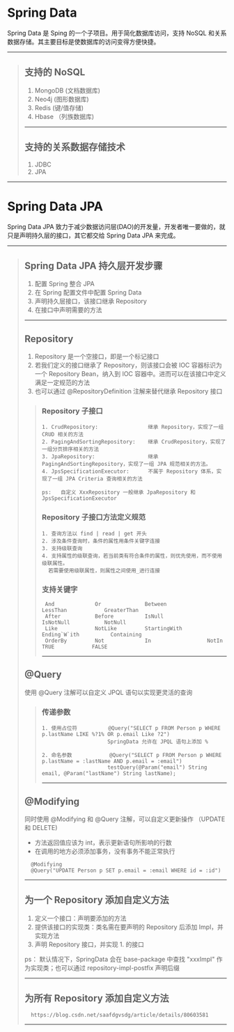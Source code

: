 # Spring Data
Spring Data 是 Sping 的一个子项目。用于简化数据库访问，支持 NoSQL 和关系数据存储。其主要目标是使数据库的访问变得方便快捷。

---
>## 支持的 NoSQL
>1. MongoDB (文档数据库)
>2. Neo4j (图形数据库)
>3. Redis (键/值存储)
>4. Hbase （列族数据库)
>---
>## 支持的关系数据存储技术
>1. JDBC
>2. JPA
---
# Spring Data JPA
Spring Data JPA 致力于减少数据访问层(DAO)的开发量，开发者唯一要做的，就只是声明持久层的接口，其它都交给 Spring Data JPA 来完成。

---
>## Spring Data JPA 持久层开发步骤
>1. 配置 Spring 整合 JPA
>2. 在 Spring 配置文件中配置 Spring Data
>3. 声明持久层接口，该接口继承 Repository
>4. 在接口中声明需要的方法
>---
>## Repository
>1. Repository 是一个空接口，即是一个标记接口
>2. 若我们定义的接口继承了 Repository，则该接口会被 IOC 容器标识为一个 Repository Bean，纳入到 IOC 容器中。进而可以在该接口中定义满足一定规范的方法
>3. 也可以通过 @RepositoryDefinition 注解来替代继承 Repository 接口
>>### Repository 子接口
>>```
>>1. CrudRepository:                继承 Repository，实现了一组 CRUD 相关的方法
>>2. PagingAndSortingRepository:    继承 CrudRepository，实现了一组分页排序相关的方法
>>3. JpaRepository:                 继承 PagingAndSortingRepository，实现了一组 JPA 规范相关的方法。
>>4. JpsSpecificationExecutor:      不属于 Repository 体系，实现了一组 JPA Criteria 查询相关的方法
>>
>>ps:   自定义 XxxRepository 一般继承 JpaRepository 和 JpsSpecificationExecutor
>>```
>>### Repository 子接口方法定义规范
>>```
>>1. 查询方法以 find | read | get 开头
>>2. 涉及条件查询时，条件的属性用条件关键字连接
>>3. 支持级联查询
>>4. 支持属性的级联查询，若当前类有符合条件的属性，则优先使用，而不使用级联属性。
>>   若需要使用级联属性，则属性之间使用_进行连接
>>```
>>### 支持关键字
>>```
>>  And             Or              Between             LessThan            GreaterThan     
>>  After           Before          IsNull              IsNotNull           NotNull         
>>  Like            NotLike         StartingWith        Ending`W`ith          Containing
>>  OrderBy         Not             In                  NotIn               TRUE            FALSE
>>```
>>---
>## @Query
>使用 @Query 注解可以自定义 JPQL 语句以实现更灵活的查询
>>### 传递参数
>>```
>>1. 使用占位符          @Query("SELECT p FROM Person p WHERE p.lastName LIKE %?1% OR p.email Like ?2")
>>                      SpringData 允许在 JPQL 语句上添加 %
>>
>>2. 命名参数            @Query("SELECT p FROM Person p WHERE p.lastName = :lastName AND p.email = :email")
>>                      testQuery(@Param("email") String email, @Param("lastName") String lastName);
>>```
>>---
>## @Modifying
>同时使用 @Modifying 和 @Query 注解，可以自定义更新操作 （UPDATE 和 DELETE)
>+ 方法返回值应该为 int，表示更新语句所影响的行数
>+ 在调用的地方必须添加事务，没有事务不能正常执行
>```
>   @Modifying
>   @Query("UPDATE Person p SET p.email = :email WHERE id = :id")
>```
>---
>## 为一个 Repository 添加自定义方法
>1. 定义一个接口：声明要添加的方法
>2. 提供该接口的实现类：类名需在要声明的 Repository 后添加 Impl，并实现方法
>3. 声明 Repository 接口，并实现 1. 的接口
>
>ps： 默认情况下，SpringData 会在 base-package 中查找 "xxxImpl" 作为实现类；也可以通过 repository-impl-postfix 声明后缀
>
>---
>## 为所有 Repository 添加自定义方法
>```
>   https://blog.csdn.net/saafdgvsdg/article/details/80603581
>```
>---